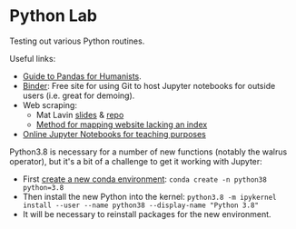 # Python Lab

Testing out various Python routines.

Useful links:

- [Guide to Pandas for Humanists](https://pandas.pythonhumanities.com/intro.html).
- [Binder](https://mybinder.org/): Free site for using Git to host Jupyter notebooks for outside users (i.e. great for demoing).
- Web scraping:
  - Mat Lavin [slides](https://docs.google.com/presentation/d/1JnMZbl7434RrzAHluKOT4OyUxCpln3B_7QYoSa01X0M/edit#slide=id.p) & [repo](https://github.com/mjlavin80/advanced-webscraping-pitt-february-2020)
  - [Method for mapping website lacking an index](https://www.freecodecamp.org/news/how-to-build-a-url-crawler-to-map-a-website-using-python-6a287be1da11/)
- [Online Jupyter Notebooks for teaching purposes](https://github.com/iamlemec/data_science)

Python3.8 is necessary for a number of new functions (notably the walrus operator), but it's a bit of a challenge to get it working with Jupyter:

- First [create a new conda environment](https://stackoverflow.com/questions/58568175/upgrade-to-python-3-8-using-conda): `conda create -n python38 python=3.8`
- Then install the new Python into the kernel: `python3.8 -m ipykernel install --user --name python38 --display-name "Python 3.8"`
- It will be necessary to reinstall packages for the new environment.
